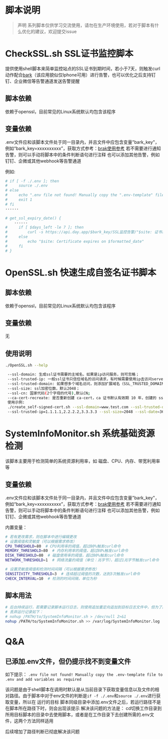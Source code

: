 # 脚本说明
> 声明
> 系列脚本仅供学习交流使用，请勿在生产环境使用，若对于脚本有什么优化的建议，欢迎提交issue
# CheckSSL.sh SSL证书监控脚本
提供使用shell脚本来简单监控站点的SSL证书到期时间，若小于7天，则触发curl动作配合[bark](https://bark.day.app/#/)（该应用貌似仅Iphone可用）进行告警，也可以优化之后支持钉钉、企业微信等告警通道发送告警提醒
## 脚本依赖
依赖于openssl，目前常见的Linux系统默认均包含该程序
## 变量依赖
.env文件应和该脚本文件处于同一目录内，并且文件中应包含变量"bark_key"，例如“bark_key=xxxxxxxxxx”，获取方式参考：[brak使用参考](https://bark.day.app/#/tutorial)
若不需要进行通知告警，则可以手动将脚本中的条件判断语句进行注释
也可以添加其他告警，例如钉钉、企微或其他webhook等告警通道

例如:
```bash
# if [ -f ./.env ]; then
#     source ./.env
# else
#     echo ".env file not found! Manually copy the ".env-template" file to ".env" and add variables as required"
#     exit 1
# fi
······

# get_ssl_expiry_date() {
    ······
#     if [ $days_left -le 7 ]; then
#         curl -s https://api.day.app/$bark_key/SSL监控告警/"$site: 证书在 $days_left 天内过期"?group=jobtest
#     else
#         echo "$site: Certificate expires on $formatted_date"
#     fi
# }
```

# OpenSSL.sh 快速生成自签名证书脚本

## 脚本依赖
依赖于openssl，目前常见的Linux系统默认均包含该程序

## 变量依赖
无

## 使用说明
```bash
./OpenSSL.sh --help

 --ssl-domain: 生成ssl证书需要的主域名，如果是ip访问服务，则可忽略；
 --ssl-trusted-ip: 一般ssl证书只信任域名的访问请求，有时候需要使用ip去访问server，那么需要给ssl证书添加扩展IP，多个IP用逗号隔开；
 --ssl-trusted-domain: 如果想多个域名访问，则添加扩展域名（SSL_TRUSTED_DOMAIN）,多个扩展域名用逗号隔开；
 --ssl-size: ssl加密位数，默认2048；
 --ssl-cn: 国家代码(2个字母的代号),默认CN;
 --ca-cert-recreate: 是否重新创建 ca-cert，ca 证书默认有效期 10 年，创建的 ssl 证书有效期如果是一年需要续签，那么可以直接复用原来的 ca 证书，默认 false;
 使用示例:
 ./create_self-signed-cert.sh --ssl-domain=www.test.com --ssl-trusted-domain=www.test2.com \ 
 --ssl-trusted-ip=1.1.1.1,2.2.2.2,3.3.3.3 --ssl-size=2048 --ssl-date=3650
```

# SystemInfoMonitor.sh 系统基础资源检测
该脚本主要用于检测简单的系统资源利用率，如 磁盘、CPU、内存、带宽利用率等
## 变量依赖
.env文件应和该脚本文件处于同一目录内，并且文件中应包含变量"bark_key"，例如“bark_key=xxxxxxxxxx”，获取方式参考：[brak使用参考](https://bark.day.app/#/tutorial)
若不需要进行通知告警，则可以手动将脚本中的条件判断语句进行注释
也可以添加其他告警，例如钉钉、企微或其他webhook等告警通道

内置变量：

```bash
# 若有更改需求，则在脚本中进行编辑更改
# 设置阈值和灵敏度（可以根据需求修改）
CPU_THRESHOLD=80  # CPU利用率的阈值，超过80%触发curl命令
MEMORY_THRESHOLD=80  # 内存利用率的阈值，超过80%触发curl命令
DISK_THRESHOLD=80  # 磁盘使用率的阈值，超过80%触发curl命令
NETWORK_THRESHOLD=1  # 网络流量的阈值（单位：兆字节），超过1兆字节触发curl命令

# 设置灵敏度阈值和检测时间间隔（可以根据需求修改）
SENSITIVITY_THRESHOLD=3  # 连续超过阈值的次数，达到3次触发curl命令
CHECK_INTERVAL=10  # 检测的时间间隔，单位为秒
```

## 脚本用法
```bash
# 后台持续运行，若需要记录脚本运行日志，则使用追加重定向追加到目标日志文件中，但为了防止持续检测出现占用空间过大可以考虑丢弃运行记录
# 丢弃运行记录如下：
# nohup /PATH/to/SystemInfoMonitor.sh > /dev/null 2>&1
nohup /PATH/to/SystemInfoMonitor.sh >> /var/log/SystemInfoMonitor.log
```

# Q&A
## 已添加.env文件，但仍提示找不到变量文件
如下提示：
`.env file not found! Manually copy the .env-template file to .env and add variables as required`

该问题是由于shell脚本在调用时默认是从当前目录下获取变量信息以及文件的相对路径。由于脚本中对于env文件的判断是`if -f ./.env`和`source ./.env`进行获取变量，所以在 运行的目标 脚本同级目录中添加.env文件之后，若运行路径不是在脚本所在路径下时，则会出现该提示
解决该问题的方法是：
cd切换工作目录到 所用目标脚本的目录中去使用脚本，或者是在工作目录下去创建所需的.env文件，这两个方法同样适用

后续增加了路径判断已彻底解决该问题